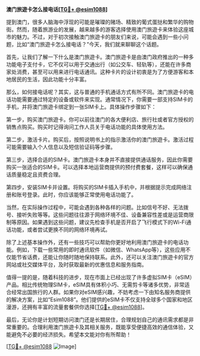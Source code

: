 **澳门旅遊卡怎么接电话[[TG💪+ @esim1088](https://t.me/s/esim1088)]**

提到澳门，很多人脑海中浮现的可能是璀璨的赌场、精致的葡式蛋挞和繁华的购物街。然而，随着旅游业的发展，越来越多的游客选择使用澳门旅遊卡来体验这座城市的魅力。不过，对于初次接触澳门旅遊卡的朋友们来说，可能会遇到一些小问题，比如“澳门旅遊卡怎么接电话？”今天，我们就来聊聊这个话题。

首先，让我们了解一下什么是澳门旅遊卡。澳门旅遊卡是由澳门政府推出的一种多功能电子支付卡，它不仅可以用于交通出行（如公交车、轻轨等），还能在许多商家处消费，甚至可以用来进行电话通讯。这种卡片的设计初衷是为了方便游客和本地居民的生活，因此功能十分丰富。

那么，如何接电话呢？其实，这与普通的手机通话方式有所不同。澳门旅遊卡的电话功能需要通过特定的设备或软件来实现。通常情况下，你需要一部支持SIM卡的手机，并将澳门旅遊卡绑定到一张SIM卡上。具体操作步骤如下：

第一步，购买澳门旅遊卡。你可以前往澳门的各大便利店、旅行社或者官方授权的销售点购买。购买时记得询问工作人员关于电话功能的具体使用方法。

第二步，激活卡片。购买后，按照说明书上的指示激活你的澳门旅遊卡。激活过程可能需要输入个人信息以及短信验证码等步骤。

第三步，选择合适的SIM卡。澳门旅遊卡本身并不直接提供通话服务，因此你需要购买一张适合的SIM卡。可以选择本地运营商提供的预付费套餐，这样可以确保通话质量稳定且资费合理。

第四步，安装SIM卡并设置。将购买的SIM卡插入手机中，并根据提示完成网络注册和账号登录。此时，你应该能够正常使用电话功能了。

当然，在实际操作过程中，可能会遇到各种各样的问题。比如信号不好、无法拨号、接听失败等等。这些问题往往源于网络环境不佳、设备兼容性差或是运营商限制等原因。如果遇到这些问题，建议先检查手机是否开启了飞行模式下的Wi-Fi通话功能，或者尝试更换不同的网络环境再试。

除了上述基本操作外，还有一些技巧可以帮助你更好地利用澳门旅遊卡的电话功能。例如，下载一些常用的即时通讯软件（如微信、WhatsApp等），这些应用不仅能节省话费，还能让你随时随地保持联系。此外，还可以关注澳门旅遊卡的官方网站或社交媒体平台，及时获取最新的优惠信息和服务指南。

值得一提的是，随着科技的进步，现在市面上已经出现了许多虚拟SIM卡（eSIM）产品。相比传统物理SIM卡，eSIM具有体积小巧、无需剪卡等诸多优势，非常适合经常出国旅行的人群。如果你对eSIM感兴趣，不妨考虑一下由知名服务商提供的解决方案，比如“Esim1088”。他们提供的eSIM卡不仅支持全球多个国家和地区漫游，还拥有丰富的流量套餐供你选择[[TG💪+ @esim1088](https://t.me/s/esim1088)]。

最后，无论你是计划短期访问澳门还是长期居住，合理规划自己的通讯需求都是非常重要的。合理利用澳门旅遊卡及其相关服务，既能享受便捷高效的通信体验，又能避免不必要的经济损失。希望本文能对你有所帮助！

[[TG💪+ @esim1088](https://t.me/s/esim1088) ![Image](https://i.postimg.cc/4NQfJmqS/Snipaste-2025-05-13-00-14-12.png)]
